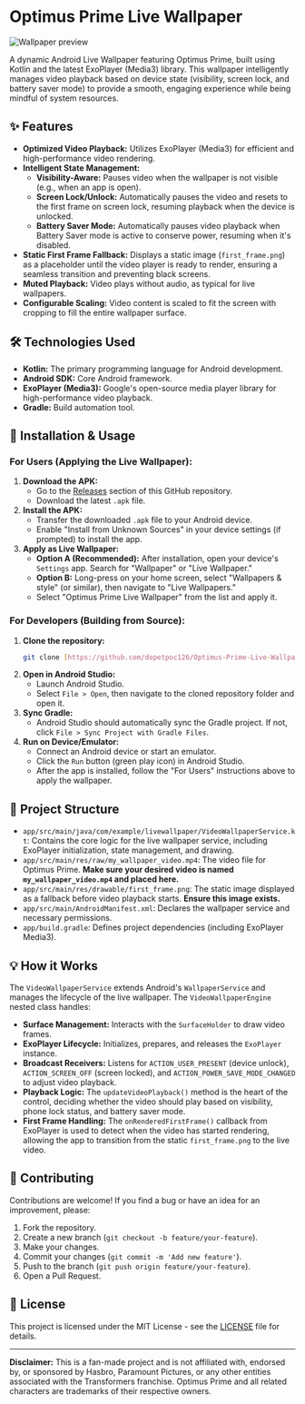 # Optimus Prime Live Wallpaper

![Wallpaper preview](https://github.com/dopetpoc126/Optimus-Prime-Live-Wallpaper/blob/main/first_frame_preview.png](https://github.com/dopetpoc126/Optimus-Prime-Live-Wallpaper/blob/main/assets/live_wallpaper.gif)?raw=true)


A dynamic Android Live Wallpaper featuring Optimus Prime, built using Kotlin and the latest ExoPlayer (Media3) library. This wallpaper intelligently manages video playback based on device state (visibility, screen lock, and battery saver mode) to provide a smooth, engaging experience while being mindful of system resources.

## ✨ Features

* **Optimized Video Playback:** Utilizes ExoPlayer (Media3) for efficient and high-performance video rendering.
* **Intelligent State Management:**
    * **Visibility-Aware:** Pauses video when the wallpaper is not visible (e.g., when an app is open).
    * **Screen Lock/Unlock:** Automatically pauses the video and resets to the first frame on screen lock, resuming playback when the device is unlocked.
    * **Battery Saver Mode:** Automatically pauses video playback when Battery Saver mode is active to conserve power, resuming when it's disabled.
* **Static First Frame Fallback:** Displays a static image (`first_frame.png`) as a placeholder until the video player is ready to render, ensuring a seamless transition and preventing black screens.
* **Muted Playback:** Video plays without audio, as typical for live wallpapers.
* **Configurable Scaling:** Video content is scaled to fit the screen with cropping to fill the entire wallpaper surface.

## 🛠️ Technologies Used

* **Kotlin:** The primary programming language for Android development.
* **Android SDK:** Core Android framework.
* **ExoPlayer (Media3):** Google's open-source media player library for high-performance video playback.
* **Gradle:** Build automation tool.

## 🚀 Installation & Usage

### For Users (Applying the Live Wallpaper):

1.  **Download the APK:**
    * Go to the [Releases](https://github.com/dopetpoc126/Optimus-Prime-Live-Wallpaper/releases) section of this GitHub repository.
    * Download the latest `.apk` file.
2.  **Install the APK:**
    * Transfer the downloaded `.apk` file to your Android device.
    * Enable "Install from Unknown Sources" in your device settings (if prompted) to install the app.
3.  **Apply as Live Wallpaper:**
    * **Option A (Recommended):** After installation, open your device's `Settings` app. Search for "Wallpaper" or "Live Wallpaper."
    * **Option B:** Long-press on your home screen, select "Wallpapers & style" (or similar), then navigate to "Live Wallpapers."
    * Select "Optimus Prime Live Wallpaper" from the list and apply it.

### For Developers (Building from Source):

1.  **Clone the repository:**
    ```bash
    git clone [https://github.com/dopetpoc126/Optimus-Prime-Live-Wallpaper.git](https://github.com/dopetpoc126/Optimus-Prime-Live-Wallpaper.git)
    ```
2.  **Open in Android Studio:**
    * Launch Android Studio.
    * Select `File > Open`, then navigate to the cloned repository folder and open it.
3.  **Sync Gradle:**
    * Android Studio should automatically sync the Gradle project. If not, click `File > Sync Project with Gradle Files`.
4.  **Run on Device/Emulator:**
    * Connect an Android device or start an emulator.
    * Click the `Run` button (green play icon) in Android Studio.
    * After the app is installed, follow the "For Users" instructions above to apply the wallpaper.

## 📁 Project Structure

* `app/src/main/java/com/example/livewallpaper/VideoWallpaperService.kt`: Contains the core logic for the live wallpaper service, including ExoPlayer initialization, state management, and drawing.
* `app/src/main/res/raw/my_wallpaper_video.mp4`: The video file for Optimus Prime. **Make sure your desired video is named `my_wallpaper_video.mp4` and placed here.**
* `app/src/main/res/drawable/first_frame.png`: The static image displayed as a fallback before video playback starts. **Ensure this image exists.**
* `app/src/main/AndroidManifest.xml`: Declares the wallpaper service and necessary permissions.
* `app/build.gradle`: Defines project dependencies (including ExoPlayer Media3).

## 💡 How it Works

The `VideoWallpaperService` extends Android's `WallpaperService` and manages the lifecycle of the live wallpaper. The `VideoWallpaperEngine` nested class handles:

* **Surface Management:** Interacts with the `SurfaceHolder` to draw video frames.
* **ExoPlayer Lifecycle:** Initializes, prepares, and releases the `ExoPlayer` instance.
* **Broadcast Receivers:** Listens for `ACTION_USER_PRESENT` (device unlock), `ACTION_SCREEN_OFF` (screen locked), and `ACTION_POWER_SAVE_MODE_CHANGED` to adjust video playback.
* **Playback Logic:** The `updateVideoPlayback()` method is the heart of the control, deciding whether the video should play based on visibility, phone lock status, and battery saver mode.
* **First Frame Handling:** The `onRenderedFirstFrame()` callback from ExoPlayer is used to detect when the video has started rendering, allowing the app to transition from the static `first_frame.png` to the live video.

## 🤝 Contributing

Contributions are welcome! If you find a bug or have an idea for an improvement, please:

1.  Fork the repository.
2.  Create a new branch (`git checkout -b feature/your-feature`).
3.  Make your changes.
4.  Commit your changes (`git commit -m 'Add new feature'`).
5.  Push to the branch (`git push origin feature/your-feature`).
6.  Open a Pull Request.

## 📄 License

This project is licensed under the MIT License - see the [LICENSE](LICENSE) file for details.

---

**Disclaimer:** This is a fan-made project and is not affiliated with, endorsed by, or sponsored by Hasbro, Paramount Pictures, or any other entities associated with the Transformers franchise. Optimus Prime and all related characters are trademarks of their respective owners.
